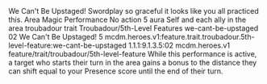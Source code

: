 <ability>
  <name>We Can&apos;t Be Upstaged!</name>
  <flavor>Swordplay so graceful it looks like you all practiced this.</flavor>
  <keywords>
    <keyword>Area</keyword>
    <keyword>Magic</keyword>
    <keyword>Performance</keyword>
  </keywords>
  <type>No action</type>
  <distance>5 aura</distance>
  <target>Self and each ally in the area</target>
  <metadata>
    <class>troubadour</class>
    <feature_type>trait</feature_type>
    <file_dpath>Troubadour/5th-Level Features</file_dpath>
    <item_id>we-cant-be-upstaged</item_id>
    <item_index>02</item_index>
    <item_name>We Can&apos;t Be Upstaged!</item_name>
    <level>5</level>
    <scc>mcdm.heroes.v1:feature.trait.troubadour.5th-level-feature:we-cant-be-upstaged</scc>
    <scdc>1.1.1:9.1.3.5:02</scdc>
    <source>mcdm.heroes.v1</source>
    <type>feature/trait/troubadour/5th-level-feature</type>
  </metadata>
  <effects>
    <effect type="mundane">While this performance is active, a target who starts their turn in the area gains a bonus to the distance they can shift equal to your Presence score until the end of their turn.</effect>
  </effects>
</ability>
